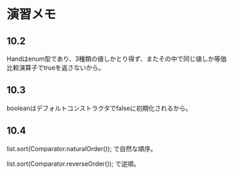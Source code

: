 # 演習メモ

## 10.2

Handはenum型であり、3種類の値しかとり得ず、またその中で同じ値しか等価比較演算子でtrueを返さないから。

## 10.3

booleanはデフォルトコンストラクタでfalseに初期化されるから。

## 10.4

list.sort(Comparator.naturalOrder()); で自然な順序。

list.sort(Comparator.reverseOrder()); で逆順。